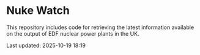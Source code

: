 # Nuke Watch

This repository includes code for retrieving the latest information available on the output of EDF nuclear power plants in the UK.

Last updated: 2025-10-19 18:19